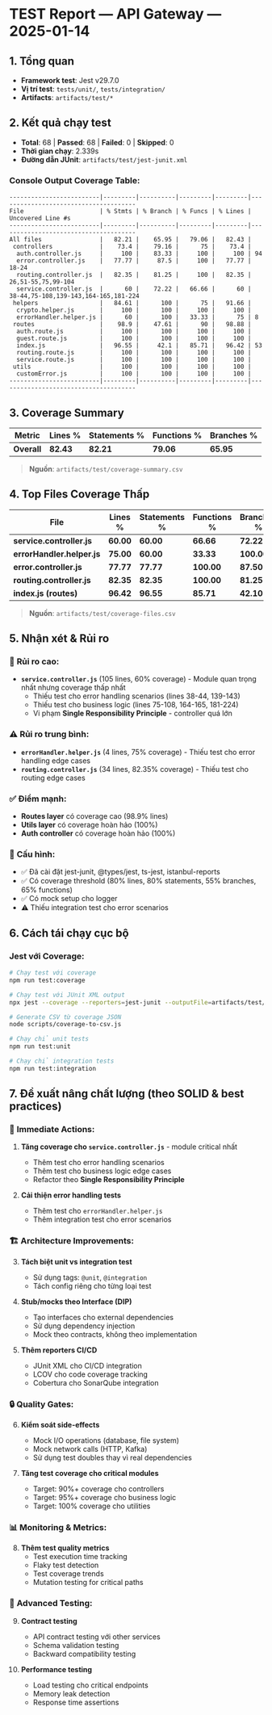 # TEST Report — API Gateway — 2025-01-14

## 1. Tổng quan
- **Framework test**: Jest v29.7.0
- **Vị trí test**: `tests/unit/`, `tests/integration/`
- **Artifacts**: `artifacts/test/*`

## 2. Kết quả chạy test
- **Total**: 68 | **Passed**: 68 | **Failed**: 0 | **Skipped**: 0
- **Thời gian chạy**: 2.339s
- **Đường dẫn JUnit**: `artifacts/test/jest-junit.xml`

### Console Output Coverage Table:
```
-------------------------|---------|----------|---------|---------|--------------------------------------
File                     | % Stmts | % Branch | % Funcs | % Lines | Uncovered Line #s
-------------------------|---------|----------|---------|---------|--------------------------------------
All files                |   82.21 |    65.95 |   79.06 |   82.43 |                                      
 controllers             |    73.4 |    79.16 |      75 |    73.4 |                                      
  auth.controller.js     |     100 |    83.33 |     100 |     100 | 94                                   
  error.controller.js    |   77.77 |     87.5 |     100 |   77.77 | 18-24                                
  routing.controller.js  |   82.35 |    81.25 |     100 |   82.35 | 26,51-55,75,99-104                   
  service.controller.js  |      60 |    72.22 |   66.66 |      60 | 38-44,75-108,139-143,164-165,181-224    
 helpers                 |   84.61 |      100 |      75 |   91.66 |                                         
  crypto.helper.js       |     100 |      100 |     100 |     100 |                                         
  errorHandler.helper.js |      60 |      100 |   33.33 |      75 | 8                                       
 routes                  |    98.9 |    47.61 |      90 |   98.88 |                                         
  auth.route.js          |     100 |      100 |     100 |     100 |                                         
  guest.route.js         |     100 |      100 |     100 |     100 |                                         
  index.js               |   96.55 |     42.1 |   85.71 |   96.42 | 53                                      
  routing.route.js       |     100 |      100 |     100 |     100 |                                         
  service.route.js       |     100 |      100 |     100 |     100 |                                         
 utils                   |     100 |      100 |     100 |     100 |                                         
  customError.js         |     100 |      100 |     100 |     100 |                                         
-------------------------|---------|----------|---------|---------|--------------------------------------
```

## 3. Coverage Summary
| Metric | Lines % | Statements % | Functions % | Branches % |
|--------|---------|-------------|-------------|------------|
| **Overall** | **82.43** | **82.21** | **79.06** | **65.95** |

> **Nguồn**: `artifacts/test/coverage-summary.csv`

## 4. Top Files Coverage Thấp
| File | Lines % | Statements % | Functions % | Branches % | Lines Total | Lines Covered |
|------|---------|-------------|-------------|------------|-------------|---------------|
| **service.controller.js** | **60.00** | **60.00** | **66.66** | **72.22** | 105 | 63 |
| **errorHandler.helper.js** | **75.00** | **60.00** | **33.33** | **100.00** | 4 | 3 |
| **error.controller.js** | **77.77** | **77.77** | **100.00** | **87.50** | 9 | 7 |
| **routing.controller.js** | **82.35** | **82.35** | **100.00** | **81.25** | 34 | 28 |
| **index.js (routes)** | **96.42** | **96.55** | **85.71** | **42.10** | 28 | 27 |

> **Nguồn**: `artifacts/test/coverage-files.csv`

## 5. Nhận xét & Rủi ro

### 🚨 **Rủi ro cao**:
- **`service.controller.js`** (105 lines, 60% coverage) - Module quan trọng nhất nhưng coverage thấp nhất
  - Thiếu test cho error handling scenarios (lines 38-44, 139-143)
  - Thiếu test cho business logic (lines 75-108, 164-165, 181-224)
  - Vi phạm **Single Responsibility Principle** - controller quá lớn

### ⚠️ **Rủi ro trung bình**:
- **`errorHandler.helper.js`** (4 lines, 75% coverage) - Thiếu test cho error handling edge cases
- **`routing.controller.js`** (34 lines, 82.35% coverage) - Thiếu test cho routing edge cases

### ✅ **Điểm mạnh**:
- **Routes layer** có coverage cao (98.9% lines)
- **Utils layer** có coverage hoàn hảo (100%)
- **Auth controller** có coverage hoàn hảo (100%)

### 🔧 **Cấu hình**:
- ✅ Đã cài đặt jest-junit, @types/jest, ts-jest, istanbul-reports
- ✅ Có coverage threshold (80% lines, 80% statements, 55% branches, 65% functions)
- ✅ Có mock setup cho logger
- ⚠️ Thiếu integration test cho error scenarios

## 6. Cách tái chạy cục bộ

### Jest với Coverage:
```bash
# Chạy test với coverage
npm run test:coverage

# Chạy test với JUnit XML output
npx jest --coverage --reporters=jest-junit --outputFile=artifacts/test/jest-junit.xml

# Generate CSV từ coverage JSON
node scripts/coverage-to-csv.js

# Chạy chỉ unit tests
npm run test:unit

# Chạy chỉ integration tests  
npm run test:integration
```

## 7. Đề xuất nâng chất lượng (theo SOLID & best practices)

### 🎯 **Immediate Actions**:
1. **Tăng coverage cho `service.controller.js`** - module critical nhất
   - Thêm test cho error handling scenarios
   - Thêm test cho business logic edge cases
   - Refactor theo **Single Responsibility Principle**

2. **Cải thiện error handling tests**
   - Thêm test cho `errorHandler.helper.js`
   - Thêm integration test cho error scenarios

### 🏗️ **Architecture Improvements**:
3. **Tách biệt unit vs integration test**
   - Sử dụng tags: `@unit`, `@integration`
   - Tách config riêng cho từng loại test

4. **Stub/mocks theo Interface (DIP)**
   - Tạo interfaces cho external dependencies
   - Sử dụng dependency injection
   - Mock theo contracts, không theo implementation

5. **Thêm reporters CI/CD**
   - JUnit XML cho CI/CD integration
   - LCOV cho code coverage tracking
   - Cobertura cho SonarQube integration

### 🔒 **Quality Gates**:
6. **Kiểm soát side-effects**
   - Mock I/O operations (database, file system)
   - Mock network calls (HTTP, Kafka)
   - Sử dụng test doubles thay vì real dependencies

7. **Tăng test coverage cho critical modules**
   - Target: 90%+ coverage cho controllers
   - Target: 95%+ coverage cho business logic
   - Target: 100% coverage cho utilities

### 📊 **Monitoring & Metrics**:
8. **Thêm test quality metrics**
   - Test execution time tracking
   - Flaky test detection
   - Test coverage trends
   - Mutation testing for critical paths

### 🚀 **Advanced Testing**:
9. **Contract testing**
   - API contract testing với other services
   - Schema validation testing
   - Backward compatibility testing

10. **Performance testing**
    - Load testing cho critical endpoints
    - Memory leak detection
    - Response time assertions